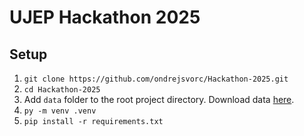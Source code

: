 # UJEP Hackathon 2025

## Setup
1. `git clone https://github.com/ondrejsvorc/Hackathon-2025.git`
1. `cd Hackathon-2025`
1. Add `data` folder to the root project directory. Download data [here](http://data.ki.ujep.cz/files/Generov%C3%A1n%C3%AD%20syntetick%C3%BDch%20sign%C3%A1l%C5%AF%20s%20anom%C3%A1liemi/).
1. `py -m venv .venv`
1. `pip install -r requirements.txt`